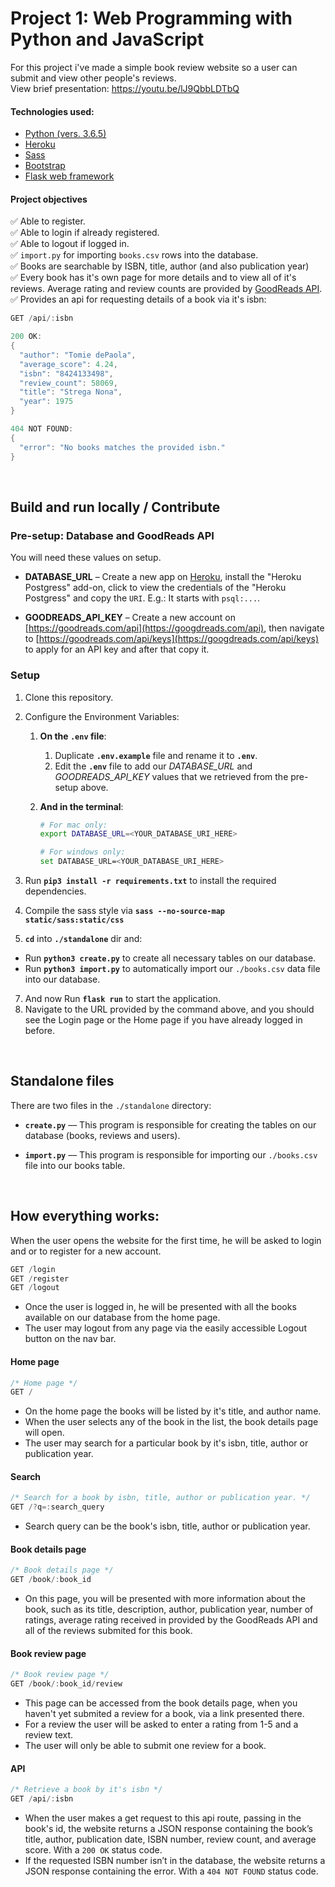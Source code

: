 # Project 1: Web Programming with Python and JavaScript
For this project i've made a simple book review website so a user can submit and view other people's reviews.<br>
View brief presentation: https://youtu.be/lJ9QbbLDTbQ


#### Technologies used:
- [Python (vers. 3.6.5)](https://python.org)
- [Heroku](https://heroku.com)
- [Sass](https://sass-lang.com/)
- [Bootstrap](https://getbootstrap.com/)
- [Flask web framework](https://flask.palletsprojects.com)

#### Project objectives
:white_check_mark: Able to register.<br>
:white_check_mark: Able to login if already registered.<br>
:white_check_mark: Able to logout if logged in.<br>
:white_check_mark: `import.py` for importing `books.csv` rows into the database.<br>
:white_check_mark: Books are searchable by ISBN, title, author (and also publication year)<br>
:white_check_mark: Every book has it's own page for more details and to view all of it's reviews. Average rating and review counts are provided by [GoodReads API](https://goodreads.com/api).<br>
:white_check_mark: Provides an api for requesting details of a book via it's isbn:<br>
    
```swift
GET /api/:isbn

200 OK:
{
  "author": "Tomie dePaola", 
  "average_score": 4.24, 
  "isbn": "8424133498", 
  "review_count": 58069, 
  "title": "Strega Nona", 
  "year": 1975
}

404 NOT FOUND:
{
  "error": "No books matches the provided isbn."
}
```

<br>

## Build and run locally / Contribute
### Pre-setup: Database and GoodReads API
You will need these values on setup.
* **DATABASE_URL** – Create a new app on [Heroku](https://heroku.com), install the "Heroku Postgress" add-on, click to view the credentials of the "Heroku Postgress" and copy the `URI`. E.g.: It starts with `psql:...`.

* **GOODREADS_API_KEY** – Create a new account on [https://goodreads.com/api](https://googdreads.com/api), then navigate to [https://goodreads.com/api/keys](https://googdreads.com/api/keys) to apply for an API key and after that copy it.


### Setup
1. Clone this repository.
2. Configure the Environment Variables:
    1. **On the `.env` file**:
        1. Duplicate **`.env.example`** file and rename it to **`.env`**.
        2. Edit the **`.env`** file to add our *DATABASE_URL* and *GOODREADS_API_KEY* values that we retrieved from the pre-setup above.
        
    2. **And in the terminal**:
        ```bash
        # For mac only:
        export DATABASE_URL=<YOUR_DATABASE_URI_HERE>
        
        # For windows only:
        set DATABASE_URL=<YOUR_DATABASE_URI_HERE>
        ```

3. Run **`pip3 install -r requirements.txt`** to install the required dependencies.
4. Compile the sass style via **`sass --no-source-map static/sass:static/css`**
5. **`cd`** into **`./standalone`** dir and:
- Run **`python3 create.py`** to create all necessary tables on our database.
- Run **`python3 import.py`** to automatically import our `./books.csv` data file into our database.
7. And now Run **`flask run`** to start the application.
8. Navigate to the URL provided by the command above, and you should see the Login page or the Home page if you have already logged in before.

<br>

## Standalone files
There are two files in the `./standalone` directory:
- **`create.py`** –– This program is responsible for creating the tables on our database (books, reviews and users).

- **`import.py`** –– This program is responsible for importing our `./books.csv` file into our books table.

<br>

## How everything works:
When the user opens the website for the first time, he will be asked to login and or to register for a new account.
```swift
GET /login
GET /register
GET /logout
```
- Once the user is logged in, he will be presented with all the books available on our database from the home page.
- The user may logout from any page via the easily accessible Logout button on the nav bar.

#### Home page
```swift
/* Home page */
GET /
```
- On the home page the books will be listed by it's title, and author name.
- When the user selects any of the book in the list, the book details page will open.
- The user may search for a particular book by it's isbn, title, author or publication year.

#### Search
```swift
/* Search for a book by isbn, title, author or publication year. */
GET /?q=:search_query
```
- Search query can be the book's isbn, title, author or publication year.


#### Book details page
```swift
/* Book details page */
GET /book/:book_id
```
- On this page, you will be presented with more information about the book, such as its title, description, author, publication year, number of ratings, average rating received in provided by the GoodReads API and all of the reviews submited for this book.


#### Book review page
```swift
/* Book review page */
GET /book/:book_id/review
```
- This page can be accessed from the book details page, when you haven't yet submited a review for a book, via a link presented there.
- For a review the user will be asked to enter a rating from 1-5 and a review text.
- The user will only be able to submit one review for a book.

#### API
```swift
/* Retrieve a book by it's isbn */
GET /api/:isbn
```
- When the user makes a get request to this api route, passing in the book's id, the website returns a JSON response containing the book’s title, author, publication date, ISBN number, review count, and average score. With a `200 OK` status code.
- If the requested ISBN number isn’t in the database, the website returns a JSON response containing the error. With a `404 NOT FOUND` status code.